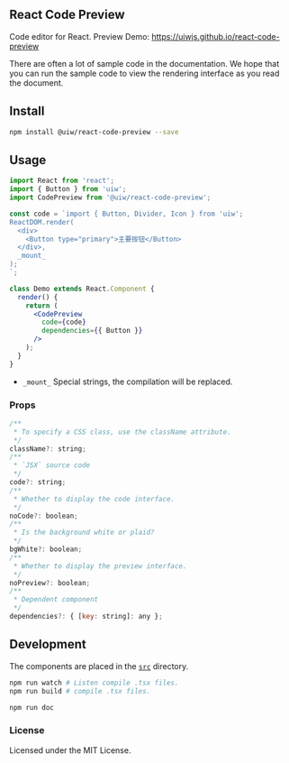 React Code Preview
---

Code editor for React. Preview Demo: https://uiwjs.github.io/react-code-preview

There are often a lot of sample code in the documentation. We hope that you can run the sample code to view the rendering interface as you read the document.

## Install

```bash
npm install @uiw/react-code-preview --save
```

## Usage

```jsx
import React from 'react';
import { Button } from 'uiw';
import CodePreview from '@uiw/react-code-preview';

const code = `import { Button, Divider, Icon } from 'uiw';
ReactDOM.render(
  <div>
    <Button type="primary">主要按钮</Button>
  </div>,
  _mount_
);
`;

class Demo extends React.Component {
  render() {
    return (
      <CodePreview
        code={code}
        dependencies={{ Button }}
      />
    );
  }
}
```

- `_mount_` Special strings, the compilation will be replaced.

### Props

```jsx
/**
 * To specify a CSS class, use the className attribute.
 */
className?: string;
/**
 * `JSX` source code
 */
code?: string;
/**
 * Whether to display the code interface.
 */
noCode?: boolean;
/**
 * Is the background white or plaid?
 */
bgWhite?: boolean;
/**
 * Whether to display the preview interface.
 */
noPreview?: boolean;
/**
 * Dependent component
 */
dependencies?: { [key: string]: any };
```

## Development

The components are placed in the [`src`](./src) directory.

```bash
npm run watch # Listen compile .tsx files.
npm run build # compile .tsx files.

npm run doc
```

### License

Licensed under the MIT License.
